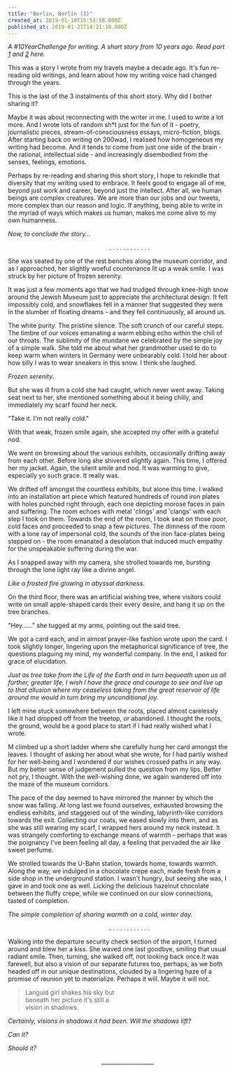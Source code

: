 ```yaml
---
title: "Berlin, Berlin (3)"
created_at: 2019-01-18T15:53:58.000Z
published_at: 2019-01-21T14:21:18.000Z
---
```

_A #10YearChallenge for writing. A short story from 10 years ago. Read part [1](https://200wordsaday.com/words/berlin-berlin-44405c3f46a90c022) and [2](https://200wordsaday.com/words/berlin-berlin-2-45285c400d6602104) here._

  

This was a story I wrote from my travels maybe a decade ago. It's fun re-reading old writings, and learn about how my writing voice had changed through the years. 

  

This is the last of the 3 instalments of this short story. Why did I bother sharing it?

  

Maybe it was about reconnecting with the writer in me. I used to write a lot more. And I wrote lots of random sh\*t just for the fun of it - poetry, journalistic pieces, stream-of-consciousness essays, micro-fiction, blogs. After starting back on writing on 200wad, I realised how homogeneous my writing had become. And it tends to come from just one side of the brain - the rational, intellectual side - and increasingly disembodied from the senses, feelings, emotions. 

  

Perhaps by re-reading and sharing this short story, I hope to rekindle that diversity that my writing used to embrace. It feels good to engage all of me, beyond just work and career, beyond just the intellect. After all, we human beings are complex creatures. We are more than our jobs and our tweets, more complex than our reason and logic. If anything, being able to write in the myriad of ways which makes us human, makes me come alive to my own humanness.  

  

_Now, to conclude the story..._

  

                                                           . . . . . . . . . . . .  

  

She was seated by one of the rest benches along the museum corridor, and as I approached, her slightly woeful countenance lit up a weak smile. I was struck by her picture of frozen serenity.

  

It was just a few moments ago that we had trudged through knee-high snow around the Jewish Museum just to appreciate the architectural design. It felt impossibly cold, and snowflakes fell in a manner that suggested they were in the slumber of floating dreams - and they fell continuously, all around us.

  

The white purity. The pristine silence. The soft crunch of our careful steps. The timbre of our voices emanating a warm ebbing echo within the chill of our throats. The sublimity of the mundane we celebrated by the simple joy of a simple walk. She told me about what her grandmother used to do to keep warm when winters in Germany were unbearably cold. I told her about how silly I was to wear sneakers in this snow. I think she laughed.

  

_Frozen serenity._

  

But she was ill from a cold she had caught, which never went away. Taking seat next to her, she mentioned something about it being chilly, and immediately my scarf found her neck.

  

"Take it. I'm not really cold."

  

With that weak, frozen smile again, she accepted my offer with a grateful nod.

  

We went on browsing about the various exhibits, occasionally drifting away from each other. Before long she shivered slightly again. This time, I offered her my jacket. Again, the silent smile and nod. It was warming to give, especially yo such grace. It really was.

  

We drifted off amongst the countless exhibits, but alone this time. I walked into an installation art piece which featured hundreds of round iron plates with holes punched right through, each one depicting morose faces in pain and suffering. The room echoes with metal 'clings' and 'clangs' with each step I took on them. Towards the end of the room, I took seat on those poor, cold faces and proceeded to snap a few pictures. The dimness of the room with a lone ray of impersonal cold, the sounds of the iron face-plates being stepped on - the room emanated a desolation that induced much empathy for the unspeakable suffering during the war.

  

As I snapped away with my camera, she strolled towards me, bursting through the lone light ray like a divine angel.

  

_Like a frosted fire glowing in abyssal darkness._

  

On the third floor, there was an artificial wishing tree, where visitors could write on small apple-shaped cards their every desire, and hang it up on the tree branches.

  

"Hey......" she tugged at my arms, pointing out the said tree.

  

We got a card each, and in almost prayer-like fashion wrote upon the card. I took slightly longer, lingering upon the metaphorical significance of tree, the questions plaguing my mind, my wonderful company. In the end, I asked for grace of elucidation.

  

_Just as tree take from the Life of the Earth and in turn bequeath upon us all further, greater life, I wish I have the grace and courage to see and live up to that allusion where my ceaseless taking from the great reservoir of life around me would in turn bring my unconditional joy._

  

I left mine stuck somewhere between the roots, placed almost carelessly like it had dropped off from the treetop, or abandoned. I thought the roots, the ground, would be a good place to start if I had really wished what I wrote.

  

M climbed up a short ladder where she carefully hung her card amongst the leaves. I thought of asking her about what she wrote, for I had partly wished for her well-being and I wondered if our wishes crossed paths in any way. But my better sense of judgement pulled the question from my lips. Better not pry, I thought. With the well-wishing done, we again wandered off into the maze of the museum corridors.

  

The pace of the day seemed to have mirrored the manner by which the snow was falling. At long last we found ourselves, exhausted browsing the endless exhibits, and staggered out of the winding, labyrinth-like corridors towards the exit. Collecting our coats, we eased slowly into them, and as she was still wearing my scarf, I wrapped hers around my neck instead. It was strangely comforting to exchange means of warmth - perhaps that was the poignancy I've been feeling all day, a feeling that pervaded the air like sweet perfume.

  

We strolled towards the U-Bahn station, towards home, towards warmth. Along the way, we indulged in a chocolate crepe each, made fresh from a side shop in the underground station. I wasn't hungry, but seeing she was, I gave in and took one as well. Licking the delicious hazelnut chocolate between the fluffy crepe, while we continued on our slow connections, tasted of completion.

  

_The simple completion of sharing warmth on a cold, winter day._

  

                                                           . . . . . . . . . . . .

  

Walking into the departure security check section of the airport, I turned around and blew her a kiss. She waved one last goodbye, smiling that usual radiant smile. Then, turning, she walked off, not looking back once.It was farewell, but also a vision of our separate futures too, perhaps, as we both headed off in our unique destinations, clouded by a lingering haze of a promise of reunion yet to materialize. Perhaps it will. Maybe it will not.

  

> Languid girl shakes his sky but  
> beneath her picture it's still a  
> vision in shadows.

  

_Certainly, visions in shadows it had been. Will the shadows lift?_

_Can it?_

_Should it?_

                                                      \_\_\_\_\_\_\_\_\_\_\_\_\_\_\_\_\_\_\_
